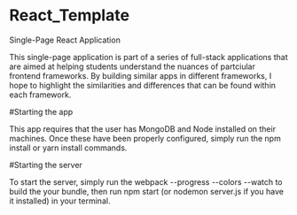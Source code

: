 # React_Template
Single-Page React Application

This single-page application is part of a series of full-stack applications that are aimed at helping students understand the nuances of partciular frontend frameworks. By building similar apps in different frameworks, I hope to highlight the similarities and differences that can be found within each framework.

#Starting the app

This app requires that the user has MongoDB and Node installed on their machines. Once these have been properly configured, simply run the npm install or yarn install commands.

#Starting the server

To start the server, simply run the webpack --progress --colors --watch to build the your bundle, then run npm start (or nodemon server.js if you have it installed)  in your terminal.
